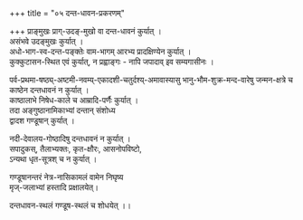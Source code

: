 +++
title = "०५ दन्त-धावन-प्रकरणम्"

+++
प्राङ्मुखः प्राग्-उदङ्-मुखो वा दन्त-धावनं कुर्यात् ।  
असंभवे उदङ्मुखः कुर्यात् ।  
अधो-भाग-स्व-दन्त-पङ्क्तेः वाम-भागम् आरभ्य प्रादक्षिण्येन कुर्यात् ।  
कुक्कुटासन-स्थित एवं कुर्यात्, न प्रह्वाङ्गः - नापि जपादाव् इव सम्यगासीनः ।  

पर्व-प्रथमा-षष्ठ्य्-अष्टमी-नवम्य्-एकादशी-चतुर्दश्य्-अमावास्यासु भानु-भौम-शुक्र-मन्द-वारेषु जन्मन-क्षत्रे च काष्ठेन दन्तधावनं न कुर्यात् ।  
काष्ठालाभे निषेध-काले च आम्रादि-पर्णैः कुर्यात् ।  
तदा अङ्गुष्ठानामिकाभ्यां दन्तान् संशोध्य  
द्वादश गण्डूषान् कुर्यात् । 

नदी-देवालय-गोष्ठादिषु दन्तधावनं न कुर्यात् ।  
सपादुकस्, तैलाभ्यक्तः, कृत-क्षौरः, आसनोपविष्टो,  
ऽन्यथा धृत-सूत्रश् च न कुर्यात् । 

गण्डूषानन्तरं नेत्र-नासिकामलं वामेन निघृष्य  
मृज्-जलाभ्यां हस्तादि प्रक्षालयेत्। 

दन्तधावन-स्थलं गण्डूष-स्थलं च शोधयेत् ।।
